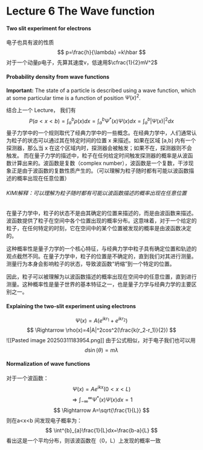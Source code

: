 # Lecture 6 The Wave function
#### Two slit experiment for electrons
电子也具有波的性质
$$
p=\frac{h}{\lambda}
=k\hbar
$$
对于一个动量p电子，先算其速度v，低速用$\cfrac{1}{2}mV^2$
#### Probability density from wave functions
**Important:**
The state of a particle is described using a wave function, which at some particular time is a function of position $\Psi(x)^2$.

结合上一个 Lecture， 我们有
$$
P(a<x<b)= \int^{b}_{a}\rho(x)dx=\int^{b}_{a}\Psi^*(x)\Psi(x)dx=\int^{b}_{a}|\Psi(x)|^2dx
$$
量子力学中的一个规则取代了经典力学中的一些概念。在经典力学中，人们通常认为粒子的状态可以通过其在特定时间的位置 x 来描述。如果在区域 [a,b] 内有一个探测器，那么当 x 在这个区域内时，探测器会被触发；如果不在，探测器则不会触发。
而在量子力学的描述中，粒子在任何给定时间触发探测器的概率是从波函数计算出来的。波函数是复数（complex number），波函数是一个复数，干涉现象正是由于波函数的复数性质产生的。（可以理解为粒子随时都有可能以波函数描述的概率出现在任意位置）

###### KIMI解释：可以理解为粒子随时都有可能以波函数描述的概率出现在任意位置
在量子力学中，粒子的状态不是由其确定的位置来描述的，而是由波函数来描述。波函数提供了粒子在空间中各个位置出现的概率分布。这意味着，对于一个给定的粒子，在任何特定的时刻，它在空间中的某个位置被发现的概率是由波函数决定的。

这种概率性是量子力学的一个核心特征，与经典力学中粒子具有确定位置和轨迹的观点截然不同。在量子力学中，粒子的位置是不确定的，直到我们对其进行测量。测量行为本身会影响粒子的状态，导致波函数“坍缩”到一个特定的位置。

因此，粒子可以被理解为以波函数描述的概率出现在空间中的任意位置，直到进行测量。这种概率性是量子世界的基本特征之一，也是量子力学与经典力学的主要区别之一。
#### Explaining the two-slit experiment using electrons
$$
\Psi(x)=A(e^{ikr_1}+e^{ikr_2})
$$
$$
\Rightarrow \rho(x)=4|A|^2cos^2(\frac{k(r_2-r_1)}{2})
$$
![[Pasted image 20250311183954.png]]
由于公式相似，对于电子我们也可以用
$$
d\sin(\theta)=m\lambda
$$
#### Normalization of wave functions
对于一个波函数：
$$
\Psi(x)=Ae^{ikx}(0<x<L)
$$
$$
\Rightarrow \int^{\infty}_{-\infty}\Psi^*(x)\Psi(x)dx=1
$$
$$
\Rightarrow A=\sqrt{\frac{1}{L}}
$$
则在a<x<b 间发现电子概率为：
$$
\int^{b}_{a}\frac{1}{L}dx=\frac{b-a}{L}
$$
看出这是一个平均分布，则该波函数在（0，L）上发现的概率一致
